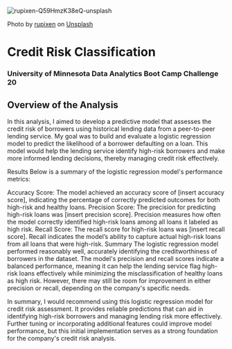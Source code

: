 
![rupixen-Q59HmzK38eQ-unsplash](https://github.com/user-attachments/assets/7669f494-5c72-4691-b173-195594c0547a)

Photo by <a href="https://unsplash.com/@rupixen?utm_content=creditCopyText&utm_medium=referral&utm_source=unsplash">rupixen</a> on <a href="https://unsplash.com/photos/person-using-laptop-computer-holding-card-Q59HmzK38eQ?utm_content=creditCopyText&utm_medium=referral&utm_source=unsplash">Unsplash</a>
      

# Credit Risk Classification
### University of Minnesota Data Analytics Boot Camp Challenge 20


## Overview of the Analysis

In this analysis, I aimed to develop a predictive model that assesses the credit risk of borrowers using historical lending data from a peer-to-peer lending service. My goal was to build and evaluate a logistic regression model to predict the likelihood of a borrower defaulting on a loan. This model would help the lending service identify high-risk borrowers and make more informed lending decisions, thereby managing credit risk effectively.

Results
Below is a summary of the logistic regression model's performance metrics:

Accuracy Score: The model achieved an accuracy score of [insert accuracy score], indicating the percentage of correctly predicted outcomes for both high-risk and healthy loans.
Precision Score: The precision for predicting high-risk loans was [insert precision score]. Precision measures how often the model correctly identified high-risk loans among all loans it labeled as high risk.
Recall Score: The recall score for high-risk loans was [insert recall score]. Recall indicates the model’s ability to capture actual high-risk loans from all loans that were high-risk.
Summary
The logistic regression model performed reasonably well, accurately identifying the creditworthiness of borrowers in the dataset. The model's precision and recall scores indicate a balanced performance, meaning it can help the lending service flag high-risk loans effectively while minimizing the misclassification of healthy loans as high risk. However, there may still be room for improvement in either precision or recall, depending on the company's specific needs.

In summary, I would recommend using this logistic regression model for credit risk assessment. It provides reliable predictions that can aid in identifying high-risk borrowers and managing lending risk more effectively. Further tuning or incorporating additional features could improve model performance, but this initial implementation serves as a strong foundation for the company's credit risk analysis.

